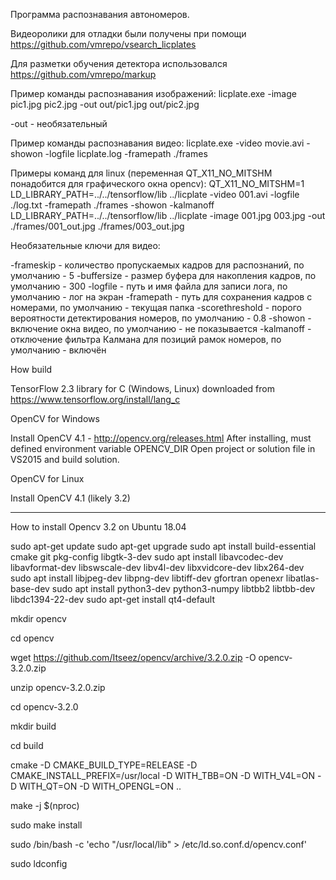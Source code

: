 
Программа распознавания автономеров.

Видеоролики для отладки были получены при помощи https://github.com/vmrepo/vsearch_licplates

Для разметки обучения детектора использовался https://github.com/vmrepo/markup

Пример команды распознавания изображений:
licplate.exe -image pic1.jpg pic2.jpg -out out/pic1.jpg out/pic2.jpg

-out - необязательный

Пример команды распознавания видео:
licplate.exe -video movie.avi -showon -logfile licplate.log -framepath ./frames

Примеры команд для linux (переменная QT_X11_NO_MITSHM понадобится для графического окна opencv):
QT_X11_NO_MITSHM=1 LD_LIBRARY_PATH=../../tensorflow/lib ../licplate -video 001.avi -logfile ./log.txt -framepath ./frames -showon -kalmanoff
LD_LIBRARY_PATH=../../tensorflow/lib ../licplate -image 001.jpg 003.jpg -out ./frames/001_out.jpg ./frames/003_out.jpg

Необязательные ключи для видео:

-frameskip - количество пропускаемых кадров для распознаний, по умолчанию - 5
-buffersize - размер буфера для накопления кадров, по умолчанию - 300
-logfile - путь и имя файла для записи лога, по умолчанию - лог на экран
-framepath - путь для сохранения кадров с номерами, по умолчанию - текущая папка
-scorethreshold - порого вероятности детектирования номеров, по умолчанию - 0.8
-showon - включение окна видео, по умолчанию - не показывается
-kalmanoff - отключение фильтра Калмана для позиций рамок номеров, по умолчанию - включён

How build

TensorFlow 2.3 library for C (Windows, Linux) downloaded from https://www.tensorflow.org/install/lang_c

OpenCV for Windows

Install OpenCV 4.1 - http://opencv.org/releases.html
After installing, must defined environment variable OPENCV_DIR
Open project or solution file in VS2015 and build solution.

OpenCV for Linux

Install OpenCV 4.1 (likely 3.2)

***************************************************************************************
How to install Opencv 3.2 on Ubuntu 18.04

sudo apt-get update
sudo apt-get upgrade
sudo apt install build-essential cmake git pkg-config libgtk-3-dev
sudo apt install libavcodec-dev libavformat-dev libswscale-dev libv4l-dev libxvidcore-dev libx264-dev
sudo apt install libjpeg-dev libpng-dev libtiff-dev gfortran openexr libatlas-base-dev
sudo apt install python3-dev python3-numpy libtbb2 libtbb-dev libdc1394-22-dev
sudo apt-get install qt4-default

mkdir opencv

cd opencv

wget https://github.com/Itseez/opencv/archive/3.2.0.zip -O opencv-3.2.0.zip

unzip opencv-3.2.0.zip

cd opencv-3.2.0

mkdir build

cd build

cmake -D CMAKE_BUILD_TYPE=RELEASE -D CMAKE_INSTALL_PREFIX=/usr/local -D WITH_TBB=ON -D WITH_V4L=ON -D WITH_QT=ON -D WITH_OPENGL=ON ..

make -j $(nproc)

sudo make install

sudo /bin/bash -c 'echo "/usr/local/lib" > /etc/ld.so.conf.d/opencv.conf'

sudo ldconfig
